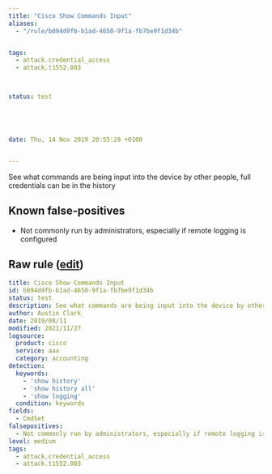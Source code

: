 ```yaml
---
title: "Cisco Show Commands Input"
aliases:
  - "/rule/b094d9fb-b1ad-4650-9f1a-fb7be9f1d34b"


tags:
  - attack.credential_access
  - attack.t1552.003



status: test





date: Thu, 14 Nov 2019 20:55:28 +0100


---
```


See what commands are being input into the device by other people, full credentials can be in the history

<!--more-->


## Known false-positives

* Not commonly run by administrators, especially if remote logging is configured




## Raw rule ([edit](https://github.com/SigmaHQ/sigma/edit/master/rules/network/cisco/aaa/cisco_cli_input_capture.yml))
```yaml
title: Cisco Show Commands Input
id: b094d9fb-b1ad-4650-9f1a-fb7be9f1d34b
status: test
description: See what commands are being input into the device by other people, full credentials can be in the history
author: Austin Clark
date: 2019/08/11
modified: 2021/11/27
logsource:
  product: cisco
  service: aaa
  category: accounting
detection:
  keywords:
    - 'show history'
    - 'show history all'
    - 'show logging'
  condition: keywords
fields:
  - CmdSet
falsepositives:
  - Not commonly run by administrators, especially if remote logging is configured
level: medium
tags:
  - attack.credential_access
  - attack.t1552.003

```
